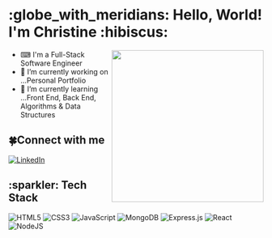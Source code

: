 <h1>:globe_with_meridians: Hello, World! I'm Christine :hibiscus:</h1>
<img src="https://user-images.githubusercontent.com/59518411/196724336-81951792-418b-4d2c-a25d-bb550d142bbe.png" height="300" align="right">

- ⌨ I'm a Full-Stack Software Engineer
- 🔭 I’m currently working on ...Personal Portfolio
- 🌱 I’m currently learning ...Front End, Back End, Algorithms & Data Structures

<h2>🍀Connect with me</h2>

<a href='https://www.linkedin.com/in/l-christine/'>![LinkedIn](https://img.shields.io/badge/linkedin-%230077B5.svg?style=for-the-badge&logo=linkedin&logoColor=white)</a>

<h2>:sparkler:  Tech Stack </h2>

![HTML5](https://img.shields.io/badge/html5-%23E34F26.svg?style=for-the-badge&logo=html5&logoColor=white)
![CSS3](https://img.shields.io/badge/css3-%231572B6.svg?style=for-the-badge&logo=css3&logoColor=white)
![JavaScript](https://img.shields.io/badge/javascript-%23323330.svg?style=for-the-badge&logo=javascript&logoColor=%23F7DF1E)
![MongoDB](https://img.shields.io/badge/MongoDB-%234ea94b.svg?style=for-the-badge&logo=mongodb&logoColor=white)
![Express.js](https://img.shields.io/badge/express.js-%23404d59.svg?style=for-the-badge&logo=express&logoColor=%2361DAFB)
![React](https://img.shields.io/badge/react-%2320232a.svg?style=for-the-badge&logo=react&logoColor=%2361DAFB)
![NodeJS](https://img.shields.io/badge/node.js-6DA55F?style=for-the-badge&logo=node.js&logoColor=white)

<!--
**L-Christine/L-Christine** is a ✨ _special_ ✨ repository because its `README.md` (this file) appears on your GitHub profile.

https://unicode.org/emoji/charts/full-emoji-list.html

Here are some ideas to get you started:

- 🔭 I’m currently working on ...
- 🌱 I’m currently learning ...
- 👯 I’m looking to collaborate on ...
- 🤔 I’m looking for help with ...
- 💬 Ask me about ...
- 📫 How to reach me: ...
- 😄 Pronouns: ...
- ⚡ Fun fact: ...
-->
